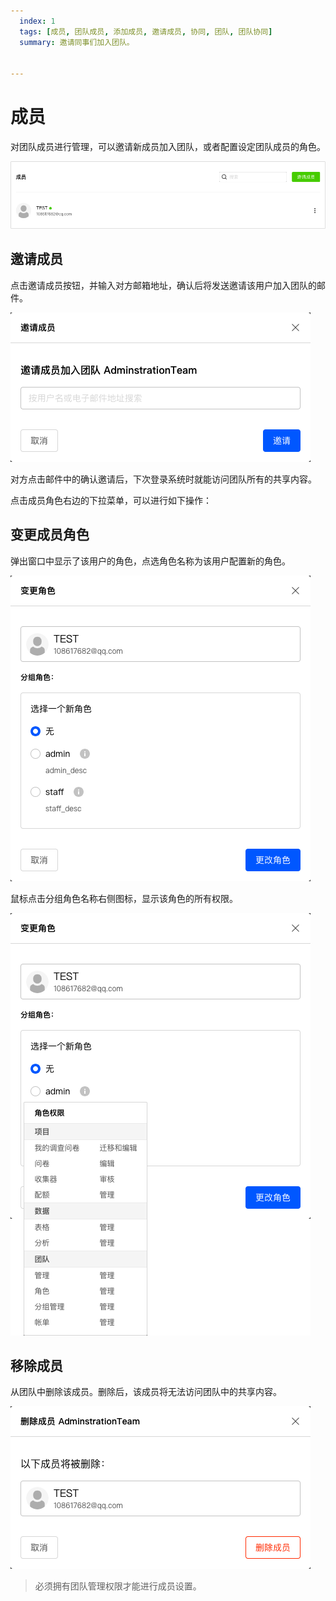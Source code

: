```yaml
---
  index: 1
  tags: [成员, 团队成员, 添加成员, 邀请成员, 协同, 团队, 团队协同]
  summary: 邀请同事们加入团队。


---
```


# 成员

对团队成员进行管理，可以邀请新成员加入团队，或者配置设定团队成员的角色。

<img src='../assets/02teamAdministration/01teamMember/teamMembers.png'>

## 邀请成员

点击邀请成员按钮，并输入对方邮箱地址，确认后将发送邀请该用户加入团队的邮件。

<img src='../assets/02teamAdministration/01teamMember/inviteMember.png'>

对方点击邮件中的确认邀请后，下次登录系统时就能访问团队所有的共享内容。

点击成员角色右边的下拉菜单，可以进行如下操作：

## 变更成员角色

弹出窗口中显示了该用户的角色，点选角色名称为该用户配置新的角色。

<img src='../assets/02teamAdministration/01teamMember/memberRole.png'>

鼠标点击分组角色名称右侧图标，显示该角色的所有权限。

<img src='../assets/02teamAdministration/01teamMember/memberRoleInfo.png'>

## 移除成员

从团队中删除该成员。删除后，该成员将无法访问团队中的共享内容。

<img src='../assets/02teamAdministration/01teamMember/deleteMember.png'>

> 必须拥有团队管理权限才能进行成员设置。
